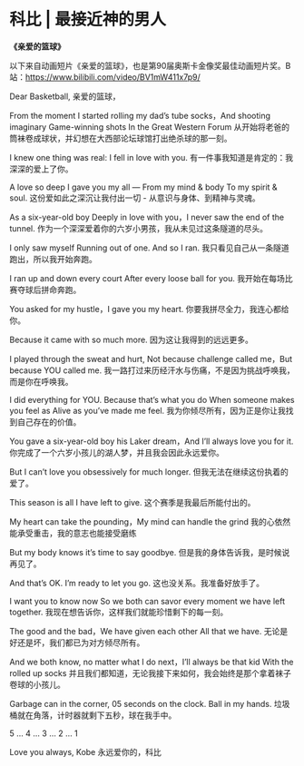 # 科比 | 最接近神的男人

<b>《亲爱的篮球》</b>

以下来自动画短片《亲爱的篮球》，也是第90届奥斯卡金像奖最佳动画短片奖。B站：https://www.bilibili.com/video/BV1mW411x7p9/

Dear Basketball,
亲爱的篮球，

From the moment I started rolling my dad’s tube socks，And shooting imaginary Game-winning shots In the Great Western Forum 
从开始将老爸的筒袜卷成球状，并幻想在大西部论坛球馆打出绝杀球的那一刻。

I knew one thing was real: I fell in love with you. 
有一件事我知道是肯定的：我深深的爱上了你。

A love so deep I gave you my all — From my mind & body To my spirit & soul.
这份爱如此之深沉让我付出一切 - 从意识与身体、到精神与灵魂。

As a six-year-old boy Deeply in love with you，I never saw the end of the tunnel. 
作为一个深深爱着你的六岁小男孩，我从未见过这条隧道的尽头。

I only saw myself Running out of one. And so I ran. 
我只看见自己从一条隧道跑出，所以我开始奔跑。

I ran up and down every court After every loose ball for you. 
我开始在每场比赛夺球后拼命奔跑。

You asked for my hustle，I gave you my heart.
你要我拼尽全力，我连心都给你。

Because it came with so much more. 
因为这让我得到的远远更多。

I played through the sweat and hurt, Not because challenge called me，But because YOU called me. 
我一路打过来历经汗水与伤痛，不是因为挑战呼唤我，而是你在呼唤我。

I did everything for YOU. Because that’s what you do When someone makes you feel as Alive as you’ve made me feel. 
我为你倾尽所有，因为正是你让我找到自己存在的价值。

You gave a six-year-old boy his Laker dream，And I’ll always love you for it. 
你完成了一个六岁小孩儿的湖人梦，并且我会因此永远爱你。

But I can’t love you obsessively for much longer. 
但我无法在继续这份执着的爱了。

This season is all I have left to give. 
这个赛季是我最后所能付出的。

My heart can take the pounding，My mind can handle the grind 
我的心依然能承受重击，我的意志也能接受磨练

But my body knows it’s time to say goodbye. 
但是我的身体告诉我，是时候说再见了。

And that’s OK. I’m ready to let you go. 
这也没关系。我准备好放手了。

I want you to know now So we both can savor every moment we have left together. 
我现在想告诉你，这样我们就能珍惜剩下的每一刻。

The good and the bad，We have given each other All that we have. 
无论是好还是坏，我们都已为对方倾尽所有。

And we both know, no matter what I do next，I’ll always be that kid With the rolled up socks
并且我们都知道，无论我接下来如何，我会始终是那个拿着袜子卷球的小孩儿。

Garbage can in the corner, 05 seconds on the clock. Ball in my hands.
垃圾桶就在角落，计时器就剩下五秒，球在我手中。

5 … 4 … 3 … 2 … 1

Love you always, Kobe
永远爱你的，科比










